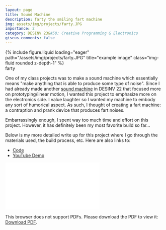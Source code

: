 ```yaml
---
layout: page
title: Sound Machine
description: farty the smiling fart machine
img: assets/img/projects/farty.JPG
importance: 2
category: DESINV 23&#58; Creative Programming & Electronics
giscus_comments: false
---
```


<div class="row">
    <div class="col-sm mt-3 mt-md-0">
        {% include figure.liquid loading="eager" path="/assets/img/projects/farty.JPG" title="example image" class="img-fluid rounded z-depth-1" %}
    </div>
</div>
<div class="caption">
    farty
</div>

One of my class projects was to make a sound machine which essentially means "make anything that is able to produce some type of noise". Since I had already made another [sound machine](https://christyquang.github.io/projects/desinv22_proj1/) in DESINV 22 that focused more on prototyping/linear motion, I wanted this project to emphasize more on the electronics side. I value laughter so I wanted my machine to embody any sort of humorical aspect. As such, I thought of creating a fart machine: a contraption and prank device that produces fart noises.

Embarrassingly enough, I spent way too much time and effort on this project. However, it has definitely been my most favorite build so far...

Below is my more detailed write up for this project where I go through the materials used, the build process, etc. Here are also links to:

- [Code](https://github.com/christyquang/desinv23/blob/main/sound-machine.ino)
- [YouTube Demo](https://youtu.be/IClwqSAuPi8)

<div class="pdf-container" style="width: 100%; max-width: 100%; height: 0; padding-bottom: 100%; position: relative; overflow: hidden;">
    <object data="/assets/pdf/farty.pdf" type="application/pdf" style="position: absolute; top: 0; left: 0; width: 100%; height: 100%; border: none;">
        <embed src="/assets/pdf/farty.pdf">
            <p>This browser does not support PDFs. Please download the PDF to view it: <a href="/assets/pdf/farty.pdf">Download PDF</a>.</p>
        </embed>
    </object>
</div>
